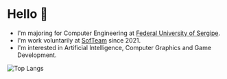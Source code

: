 # Hello 👋

- I'm majoring for Computer Engineering at [Federal University of Sergipe](https://ufs.br).
- I'm work voluntarily at [SofTeam](https://softeam.com.br) since 2021.
- I'm interested in Artificial Intelligence, Computer Graphics and Game Development.

![Top Langs](https://github-readme-stats.vercel.app/api/top-langs/?username=jusqua&layout=compact)
